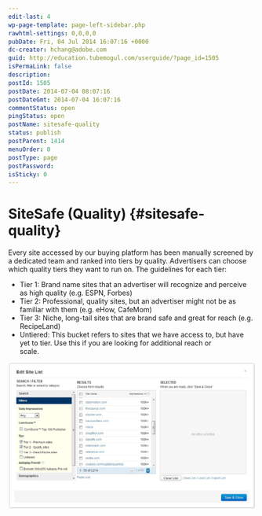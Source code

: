 ```yaml
---
edit-last: 4
wp-page-template: page-left-sidebar.php
rawhtml-settings: 0,0,0,0
pubDate: Fri, 04 Jul 2014 16:07:16 +0000
dc-creator: hchang@adobe.com
guid: http://education.tubemogul.com/userguide/?page_id=1505
isPermaLink: false
description: 
postId: 1505
postDate: 2014-07-04 08:07:16
postDateGmt: 2014-07-04 16:07:16
commentStatus: open
pingStatus: open
postName: sitesafe-quality
status: publish
postParent: 1414
menuOrder: 0
postType: page
postPassword: 
isSticky: 0
---
```


# SiteSafe (Quality) {#sitesafe-quality}

Every site accessed by our buying platform has been manually screened by a dedicated team and ranked into tiers by quality. Advertisers can choose which quality tiers they want to run on. The guidelines for each tier:

* Tier 1:&nbsp;Brand name sites that an advertiser will recognize and perceive as high quality (e.g. ESPN, Forbes)
* Tier 2:&nbsp;Professional, quality sites, but an advertiser might not be as familiar with them (e.g. eHow, CafeMom)
* Tier 3:&nbsp;Niche, long-tail sites that are brand safe and great for reach (e.g. RecipeLand)
* Untiered: This bucket refers to sites that we have access to, but have yet to tier. Use this if you are looking for additional reach or &nbsp; &nbsp; &nbsp; &nbsp; &nbsp; &nbsp; &nbsp; &nbsp; &nbsp; &nbsp; scale.

[ ![site tool](assets/site-tool.jpeg)](assets/site-tool.jpeg) &nbsp; &nbsp; &nbsp; &nbsp; &nbsp; &nbsp; &nbsp; &nbsp; &nbsp; &nbsp; &nbsp; &nbsp; 